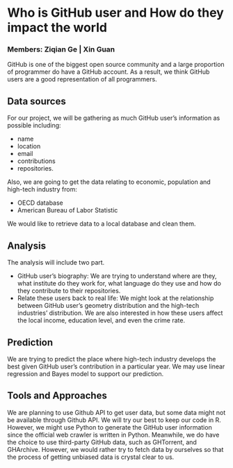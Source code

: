 # Who is GitHub user and How do they impact the world
### Members: Ziqian Ge | Xin Guan

GitHub is one of the biggest open source community and a large proportion of programmer do have a GitHub account. As a result, we think GitHub users are a good representation of all programmers.

## Data sources
For our project, we will be gathering as much GitHub user’s information as possible including:
- name
- location
- email
- contributions
- repositories. 

Also, we are going to get the data relating to economic, population and high-tech industry from:
- OECD database
- American Bureau of Labor Statistic

We would like to retrieve data to a local database and clean them.

## Analysis
The analysis will include two part. 
- GitHub user’s biography:
  We are trying to understand where are they, what institute do they work for, what language do they use and how do they contribute to
  their repositories. 
- Relate these users back to real life:
  We might look at the relationship between GitHub user’s geometry distribution and the high-tech industries’ distribution. We are also
  interested in how these users affect the local income, education level, and even the crime rate. 

## Prediction
We are trying to predict the place where high-tech industry develops the best given GitHub user’s contribution in a particular year. We may use linear regression and Bayes model to support our prediction.

## Tools and Approaches
We are planning to use Github API to get user data, but some data might not be available through Github API. We will try our best to keep our code in R. However, we might use Python to generate the GitHub user information since the official web crawler is written in Python. Meanwhile, we do have the choice to use third-party GitHub data, such as GHTorrent, and GHArchive. However, we would rather try to fetch data by ourselves so that the process of getting unbiased data is crystal clear to us.
